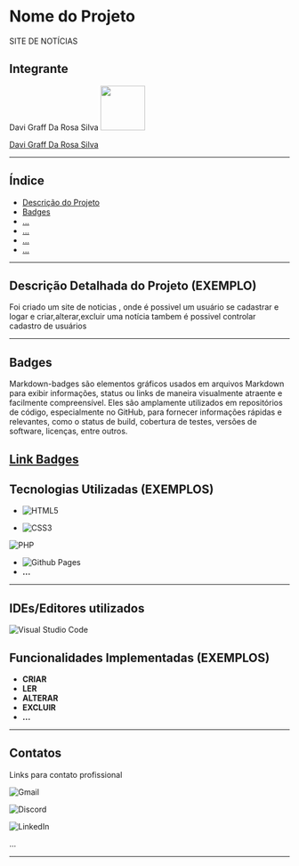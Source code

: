 # Nome do Projeto
SITE DE NOTÍCIAS
## Integrante
Davi Graff Da Rosa Silva
<img src="IMAGENS/img-rosto.jpg" width="80" height="80">

[Davi Graff Da Rosa Silva](https://github.com/Davisilva2k)

---


## Índice
- [Descrição do Projeto](#descrição-do-projeto)
- [Badges](#badges)
- [...](#...)
- [...](#...)
- [...](#...)
- [...](#...)
---

## Descrição Detalhada do Projeto  (EXEMPLO)
Foi criado um site de noticias , onde é possivel
um usuário se cadastrar e logar e criar,alterar,excluir
uma notícia tambem é possivel controlar cadastro de usuários

---

## Badges
Markdown-badges são elementos gráficos usados em arquivos Markdown para exibir informações,
status ou links de maneira visualmente atraente e facilmente compreensível. 
Eles são amplamente utilizados em repositórios de código, especialmente no GitHub, 
para fornecer informações rápidas e relevantes, como o status de build, 
cobertura de testes, versões de software, licenças, entre outros.

<!-- Link para pagina da badges -->
[Link Badges](https://ileriayo.github.io/markdown-badges/)
---

## Tecnologias Utilizadas (EXEMPLOS)
<!-- Badge HTML5 -->
- ![HTML5](https://img.shields.io/badge/html5-%23E34F26.svg?style=for-the-badge&logo=html5&logoColor=white)
<!-- Badge CSS3 -->
- ![CSS3](https://img.shields.io/badge/css3-%231572B6.svg?style=for-the-badge&logo=css3&logoColor=white)
  <!-- Badge PHP -->
![PHP](https://img.shields.io/badge/php-%23777BB4.svg?style=for-the-badge&logo=php&logoColor=%23FFFFFF)

<!-- Badge GitHub Pages -->
- ![Github Pages](https://img.shields.io/badge/github%20pages-121013?style=for-the-badge&logo=github&logoColor=white)
- **...** 
---

## IDEs/Editores utilizados
<!-- Badge Visual Studio Code -->
![Visual Studio Code](https://img.shields.io/badge/Visual%20Studio%20Code-0078d7.svg?style=for-the-badge&logo=visual-studio-code&logoColor=white)



## Funcionalidades Implementadas (EXEMPLOS)
- **CRIAR**
- **LER**
- **ALTERAR**
- **EXCLUIR**
- **...**
---




## Contatos
Links para contato profissional 

![Gmail](https://img.shields.io/badge/Gmail-D14836?style=for-the-badge&logo=gmail&logoColor=white)

![Discord](https://img.shields.io/badge/Discord-%235865F2.svg?style=for-the-badge&logo=discord&logoColor=white)

![LinkedIn](https://img.shields.io/badge/linkedin-%230077B5.svg?style=for-the-badge&logo=linkedin&logoColor=white)

...

---
